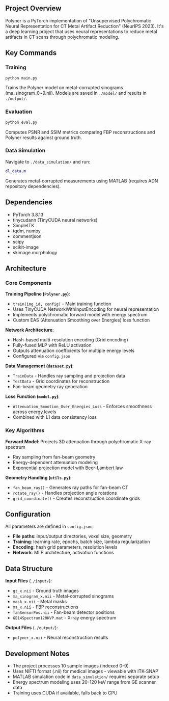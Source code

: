 
## Project Overview

Polyner is a PyTorch implementation of "Unsupervised Polychromatic Neural Representation for CT Metal Artifact Reduction" (NeurIPS 2023). It's a deep learning project that uses neural representations to reduce metal artifacts in CT scans through polychromatic modeling.

## Key Commands

### Training
```bash
python main.py
```
Trains the Polyner model on metal-corrupted sinograms (ma_sinogram_0~9.nii). Models are saved in `./model/` and results in `./output/`.

### Evaluation
```bash
python eval.py
```
Computes PSNR and SSIM metrics comparing FBP reconstructions and Polyner results against ground truth.

### Data Simulation
Navigate to `./data_simulation/` and run:
```matlab
dl_data.m
```
Generates metal-corrupted measurements using MATLAB (requires ADN repository dependencies).

## Dependencies

- PyTorch 3.8.13
- tinycudann (TinyCUDA neural networks)
- SimpleITK
- tqdm, numpy
- commentjson
- scipy
- scikit-image
- skimage.morphology

## Architecture

### Core Components

**Training Pipeline (`Polyner.py`)**:
- `train(img_id, config)` - Main training function
- Uses TinyCUDA NetworkWithInputEncoding for neural representation
- Implements polychromatic forward model with energy spectrum
- Custom EAS (Attenuation Smoothing over Energies) loss function

**Network Architecture**:
- Hash-based multi-resolution encoding (Grid encoding)
- Fully-fused MLP with ReLU activation
- Outputs attenuation coefficients for multiple energy levels
- Configured via `config.json`

**Data Management (`dataset.py`)**:
- `TrainData` - Handles ray sampling and projection data
- `TestData` - Grid coordinates for reconstruction
- Fan-beam geometry ray generation

**Loss Function (`model.py`)**:
- `Attenuation_Smootion_Over_Energies_Loss` - Enforces smoothness across energy levels
- Combined with L1 data consistency loss

### Key Algorithms

**Forward Model**: Projects 3D attenuation through polychromatic X-ray spectrum
- Ray sampling from fan-beam geometry
- Energy-dependent attenuation modeling
- Exponential projection model with Beer-Lambert law

**Geometry Handling (`utils.py`)**:
- `fan_beam_ray()` - Generates ray paths for fan-beam CT
- `rotate_ray()` - Handles projection angle rotations
- `grid_coordinate()` - Creates reconstruction coordinate grids

## Configuration

All parameters are defined in `config.json`:
- **File paths**: input/output directories, voxel size, geometry
- **Training**: learning rate, epochs, batch size, lambda regularization
- **Encoding**: hash grid parameters, resolution levels
- **Network**: MLP architecture, activation functions

## Data Structure

**Input Files** (`./input/`):
- `gt_x.nii` - Ground truth images
- `ma_sinogram_x.nii` - Metal-corrupted sinograms
- `mask_x.nii` - Metal masks
- `ma_x.nii` - FBP reconstructions
- `fanSensorPos.nii` - Fan-beam detector positions
- `GE14Spectrum120KVP.mat` - X-ray energy spectrum

**Output Files** (`./output/`):
- `polyner_x.nii` - Neural reconstruction results

## Development Notes

- The project processes 10 sample images (indexed 0-9)
- Uses NIFTI format (.nii) for medical images - viewable with ITK-SNAP
- MATLAB simulation code in `data_simulation/` requires separate setup
- Energy spectrum modeling uses 20-120 keV range from GE scanner data
- Training uses CUDA if available, falls back to CPU